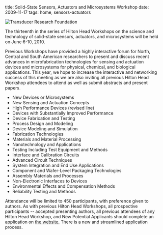 title: Solid-State Sensors, Actuators and Microsystems Workshop
date: 2009-11-17 
tags: home, sensors-actuators


![Transducer Research Foundation](/images/trflogo.gif)  

The thirteenth in the series of Hilton Head Workshops on the science and technology of solid-state sensors, actuators, and microsystems will be held on June 6-10, 2010.
<!--break-->
Previous Workshops have provided a highly interactive forum for North, Central and South American researchers to present and discuss recent advances in microfabrication technologies for sensing and actuation devices and microsystems for physical, chemical, and biological applications. This year, we hope to increase the interactive and networking success of this meeting as we are also inviting all previous Hilton Head Workshop attendees to attend as well as submit abstracts and present papers.

* New Devices or Microsystems
* New Sensing and Actuation Concepts
* High Performance Devices (revised line)
* Devices with Substantially Improved Performance
* Device Fabrication and Testing
* Process Design and Modeling
* Device Modeling and Simulation
* Fabrication Technologies
* Materials and Material Processing
* Nanotechnology and Applications
* Testing Including Test Equipment and Methods
* Interface and Calibration Circuits
* Advanced Circuit Techniques
* System Integration and End Use Applications
* Component and Wafer-Level Packaging Technologies
* Assembly Materials and Processes
* Non-Electronic Interfaces to Devices
* Environmental Effects and Compensation Methods
* Reliability Testing and Methods

Attendance will be limited to 450 participants, with preference given to authors. As with previous Hilton Head Workshops, all prospective participants -- accepted presenting authors, all previous attendees of any Hilton Head Workshop, and New Potential Applicants should complete an application on [the website.](http://www.hh2010.org/) There is a new and streamlined application process.